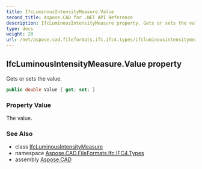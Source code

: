 ```yaml
---
title: IfcLuminousIntensityMeasure.Value
second_title: Aspose.CAD for .NET API Reference
description: IfcLuminousIntensityMeasure property. Gets or sets the value
type: docs
weight: 20
url: /net/aspose.cad.fileformats.ifc.ifc4.types/ifcluminousintensitymeasure/value/
---
```

## IfcLuminousIntensityMeasure.Value property

Gets or sets the value.

```csharp
public double Value { get; set; }
```

### Property Value

The value.

### See Also

* class [IfcLuminousIntensityMeasure](../)
* namespace [Aspose.CAD.FileFormats.Ifc.IFC4.Types](../../ifcluminousintensitymeasure/)
* assembly [Aspose.CAD](../../../)


